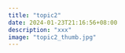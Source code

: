 ```yaml
---
title: "topic2"
date: 2024-01-23T21:16:56+08:00
description: "xxx"
image: "topic2_thumb.jpg"
---
```


<!--more-->
